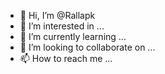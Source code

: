 - 👋 Hi, I’m @Rallapk
- 👀 I’m interested in ...
- 🌱 I’m currently learning ...
- 💞️ I’m looking to collaborate on ...
- 📫 How to reach me ...

<!---
Rallapk/Rallapk is a ✨ special ✨ repository because its `README.md` (this file) appears on your GitHub profile.
You can click the Preview link to take a look at your changes.
--->
